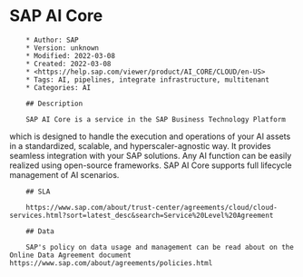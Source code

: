 # SAP AI Core

        * Author: SAP
        * Version: unknown
        * Modified: 2022-03-08
        * Created: 2022-03-08
        * <https://help.sap.com/viewer/product/AI_CORE/CLOUD/en-US>
        * Tags: AI, pipelines, integrate infrastructure, multitenant
        * Categories: AI

        ## Description

        SAP AI Core is a service in the SAP Business Technology Platform
which is designed to handle the execution and operations of your AI
assets in a standardized, scalable, and hyperscaler-agnostic way. It
provides seamless integration with your SAP solutions. Any AI
function can be easily realized using open-source frameworks.  SAP
AI Core supports full lifecycle management of AI scenarios.


        ## SLA

        https://www.sap.com/about/trust-center/agreements/cloud/cloud-services.html?sort=latest_desc&search=Service%20Level%20Agreement

        ## Data

        SAP's policy on data usage and management can be read about on the Online Data Agreement document https://www.sap.com/about/agreements/policies.html
